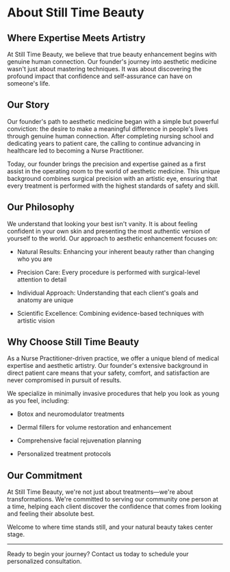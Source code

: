 # About Still Time Beauty

## Where Expertise Meets Artistry

At Still Time Beauty, we believe that true beauty enhancement begins with genuine human connection. Our founder's journey into aesthetic medicine wasn't just about mastering techniques. It was about discovering the profound impact that confidence and self-assurance can have on someone's life.

## Our Story

Our founder's path to aesthetic medicine began with a simple but powerful conviction: the desire to make a meaningful difference in people's lives through genuine human connection. After completing nursing school and dedicating years to patient care, the calling to continue advancing in healthcare led to becoming a Nurse Practitioner.

Today, our founder brings the precision and expertise gained as a first assist in the operating room to the world of aesthetic medicine. This unique background combines surgical precision with an artistic eye, ensuring that every treatment is performed with the highest standards of safety and skill.

## Our Philosophy

We understand that looking your best isn't vanity. It is about feeling confident in your own skin and presenting the most authentic version of yourself to the world. Our approach to aesthetic enhancement focuses on:

- Natural Results: Enhancing your inherent beauty rather than changing who you are
    
- Precision Care: Every procedure is performed with surgical-level attention to detail
    
- Individual Approach: Understanding that each client's goals and anatomy are unique
    
- Scientific Excellence: Combining evidence-based techniques with artistic vision
    

## Why Choose Still Time Beauty

As a Nurse Practitioner-driven practice, we offer a unique blend of medical expertise and aesthetic artistry. Our founder's extensive background in direct patient care means that your safety, comfort, and satisfaction are never compromised in pursuit of results.

We specialize in minimally invasive procedures that help you look as young as you feel, including:

- Botox and neuromodulator treatments
    
- Dermal fillers for volume restoration and enhancement
    
- Comprehensive facial rejuvenation planning
    
- Personalized treatment protocols
    

## Our Commitment

At Still Time Beauty, we're not just about treatments—we're about transformations. We're committed to serving our community one person at a time, helping each client discover the confidence that comes from looking and feeling their absolute best.

Welcome to where time stands still, and your natural beauty takes center stage.

---

Ready to begin your journey? Contact us today to schedule your personalized consultation.
